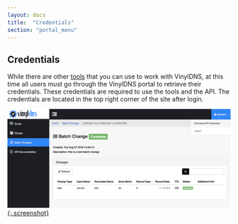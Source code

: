 ```yaml
---
layout: docs
title:  "Credentials"
section: "portal_menu"
---
```

## Credentials
While there are other [tools](/tools) that you can use to work with VinylDNS, at this time all users must go through the VinylDNS portal to retrieve their credentials. These credentials are required to use the tools and the API. The credentials are located in the top right corner of the site after login.

[![User credentials](../img/portal/credentials.png){:.screenshot}](../img/portal/credentials.png)
